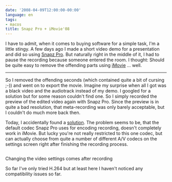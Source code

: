 ```yaml
---
date: '2008-04-09T12:00:00-00:00'
language: en
tags:
- macos
title: Snapz Pro + iMovie'08
---
```



I have to admit, when it comes to buying software for a simple task, I'm a little stingy. A few days ago I made a short video demo for a presentation and did so using [Snapz Pro](http://www.ambrosiasw.com/utilities/snapzprox/). But naturally right in the middle of it, I had to pause the recording because someone entered the room. I thought: Should be quite easy to remove the offending parts using [iMovie](http://www.apple.com/ilife/imovie/) ... well.

-------------------------------

So I removed the offending seconds (which contained quite a bit of cursing ;-)) and went on to export the movie. Imagine my surprise when all I got was a black video and the audiotrack instead of my demo. I googled for a solution but for some reason couldn't find one. So I simply recorded the preview of the edited video again with Snapz Pro. Since the preview is in quite a bad resolution, that meta-recording was only barely acceptable, but I couldn't do much more back then.

Today, I accidentally found a [solution](http://www.ambrosiasw.com/forums/lofiversion/index.php/t114755.html). The problem seems to be, that the default codec Snapz Pro uses for encoding recording, doesn't completely work in iMovie. But lucky you're not really restricted to this one codec, but can actually choose from quite a number of different A/V codecs on the settings screen right after finishing the recording process.

<div class="figure">
    <img src="/media/2008/snapzprocodec.png" alt=""/>
    <p class="caption">Changing the video settings comes after recording</p>
</div>

So far I've only tried H.264 but at least here I haven't noticed any compatibility issues so far.
